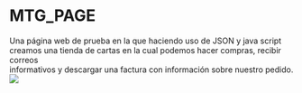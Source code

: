 # MTG_PAGE
Una página web de prueba en la que haciendo uso de JSON y java script creamos una tienda de cartas en la cual podemos hacer compras, recibir correos         
informativos y descargar una factura con información sobre nuestro pedido.
<image src="https://gamecravetx.com/cdn/shop/collections/MTG_Collection_logo_white_clipped_rev_1.png?v=1688175896">

